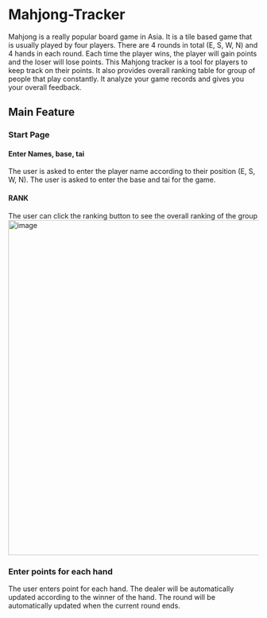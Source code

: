 # Mahjong-Tracker

Mahjong is a really popular board game in Asia. It is a tile based game that is usually played by four players. There are 4 rounds in total (E, S, W, N) and 4 hands in each round. Each time the player wins, the player will gain points and the loser will lose points. This Mahjong tracker is a tool for players to keep track on their points. It also provides overall ranking table for group of people that play constantly. It analyze your game records and gives you your overall feedback.

## Main Feature

### Start Page
#### Enter Names, base, tai
The user is asked to enter the player name according to their position (E, S, W, N). The user is asked to enter the base and tai for the game.
#### RANK
The user can click the ranking button to see the overall ranking of the group
<img width="675" alt="image" src="https://user-images.githubusercontent.com/99929453/211145442-0ec1b079-e976-4ffa-893c-2d4d83d2d78b.png">




### Enter points for each hand
The user enters point for each hand. The dealer will be automatically updated according to the winner of the hand. The round will be automatically updated when the current round ends.


